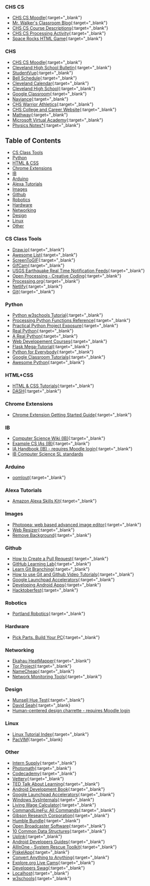 
### CHS CS 
-   [CHS CS Moodle](https://csmoodle.clevelandhighschool.org/){:target="_blank"}
-   [Mr. Walker's Classroom Blog](http://mrwalker.clevelandhighschool.org/){:target="_blank"}
-   [CHS CS Course Descriptions](http://www.clevelandhighschool.org/courses.html){:target="_blank"}
-   [CHS CS Processing Activity](http://processing.clevelandhighschool.org/){:target="_blank"}
-   [Space Rocks HTML Game](http://www.clevelandhighschool.org/spacerocks/){:target="_blank"}

### CHS
-   [CHS CS Moodle](http://moodle.clevelandhighschool.org/){:target="_blank"}
-   [Cleveland High School Bulletin](https://www.pps.net/Page/8600){:target="_blank"}
-   [StudentVue](https://parent-portland.cascadetech.org/portland/){:target="_blank"}
-   [Bell Schedule](https://www.pps.net/Page/6745){:target="_blank"}
-   [Cleveland Calendar](https://www.pps.net/Page/320#calendar516){:target="_blank"}
-   [Cleveland High School](https://www.pps.net/Domain/109){:target="_blank"}
-   [Google Classroom](https://classroom.google.com/h){:target="_blank"}
-   [Naviance](https://student.naviance.com/cleveland){:target="_blank"}
-   [CHS Warrior Athletics](https://www.clevelandwarriorathletics.com/){:target="_blank"}
-   [CHS College and Career Website](https://clevelandccc.weebly.com/){:target="_blank"}
-   [Mathway](https://www.mathway.com/Algebra){:target="_blank"}
-   [Microsoft Virtual Academy](https://mva.microsoft.com/){:target="_blank"}
-   [Physics Notes*](https://landgreen.github.io/physics/index.html){:target="_blank"}

## Table of Contents
-   [CS Class Tools](#cs-class-tools)
-   [Python](#python)
-   [HTML & CSS](#htmlcss)
-   [Chrome Extensions](#chrome-extensions)
-   [IB](#ib)
-   [Arduino](#arduino)
-   [Alexa Tutorials](#alexa-tutorials)
-   [Images](#images)
-   [Github](#github)
-   [Robotics](#robotics)
-   [Hardware](#hardware)
-   [Networking](#networking)
-   [Design](#design)
-   [Linux](#linux)
-   [Other](#other)


### CS Class Tools
-   [Draw.io](https://www.draw.io/){:target="_blank"}
-   [Awesome List](https://github.com/sindresorhus/awesome){:target="_blank"}
-   [ScreenToGIF](https://www.screentogif.com/){:target="_blank"}
-   [GifCam](http://blog.bahraniapps.com/gifcam/#download){:target="_blank"}
-   [USGS Earthquake Real Time Notification Feeds](https://earthquake.usgs.gov/earthquakes/feed/){:target="_blank"}
-   [Open Processing - Creative Coding](https://www.openprocessing.org/){:target="_blank"}
-   [Processing.org](https://processing.org/){:target="_blank"}
-   [Netlify](https://www.netlify.com){:target="_blank"}
-   [Git](https://git-scm.com/downloads){:target="_blank"}

### Python 
-   [Python w3schools Tutorial](https://www.w3schools.com/python/default.asp){:target="_blank"}
-   [Processing Python Functions Reference](https://py.processing.org/reference/){:target="_blank"}
-   [Practical Python Project Exposure](https://pythonprogramming.net/){:target="_blank"}
-   [Real Python](https://realpython.com/){:target="_blank"}
-   [A Real Python](https://media1.tenor.com/images/3fe51571ba1477be4d28db4fbb5a0c05/tenor.gif?itemid=6199080){:target="_blank"}
-   [Web Developement Courses](https://www.theodinproject.com/home){:target="_blank"}
-   [Flask Mega-Tutorial](https://blog.miguelgrinberg.com/post/the-flask-mega-tutorial-part-i-hello-world){:target="_blank"}
-   [Python for Everybody](https://www.coursera.org/specializations/python){:target="_blank"}
-   [Google Classroom Tutorials](https://developers.google.com/edu/python/){:target="_blank"}
-   [Awesome Python](https://awesome-python.com/){:target="_blank"}

### HTML+CSS
-   [HTML & CSS Tutorials](https://www.w3schools.com/html/default.asp){:target="_blank"}
-   [DASH](https://dash.generalassemb.ly/){:target="_blank"}

### Chrome Extensions
-   [Chrome Extension Getting Started Guide](https://developer.chrome.com/extensions/getstarted){:target="_blank"}

### IB
-   [Computer Science Wiki (IB)](https://computersciencewiki.org/index.php/Welcome){:target="_blank"}
-   [Example CS IAs (IB)](https://ibpublishing.ibo.org/live-exist/rest/app/tsm.xql?doc=d_4_comsc_tsm_1201_2_e&part=4&chapter=7){:target="_blank"}
-   [IA Handbook (IB) - requires Moodle login](https://csmoodle.clevelandhighschool.org/pluginfile.php/39/mod_resource/content/2/Computer%20Science%20%20Guide.pdf){:target="_blank"}
-   [IB Computer Science SL standards](https://computersciencewiki.org/index.php/IB_Computer_Science_SL_standards)

### Arduino
-   [oomlout](http://oomlout.com/oom.php/){:target="_blank"}

### Alexa Tutorials
-   [Amazon Alexa Skills Kit](https://developer.amazon.com/alexa-skills-kit){:target="_blank"}
 
### Images
-   [Photopea: web based advanced image editor](https://www.photopea.com/){:target="_blank"}
-   [Web Resizer](http://webresizer.com/resizer/){:target="_blank"}
-   [Remove Background](https://www.remove.bg/){:target="_blank"}
 
### Github
-   [How to Create a Pull Request](https://www.digitalocean.com/community/tutorials/how-to-create-a-pull-request-on-github){:target="_blank"}
-   [GitHub Learning Lab](https://lab.github.com/){:target="_blank"}
-   [Learn Git Branching](https://learngitbranching.js.org/){:target="_blank"}
-   [How to use Git and Github Video Tutorials](https://www.youtube.com/playlist?list=PLRqwX-V7Uu6ZF9C0YMKuns9sLDzK6zoiV){:target="_blank"}
-   [Google Launchpad Accelerators](https://developers.google.com/programs/launchpad/accelerators/){:target="_blank"}
-   [Developing Android Apps](https://www.udacity.com/course/new-android-fundamentals--ud851){:target="_blank"}
-   [Hacktoberfest](https://hacktoberfest.digitalocean.com/){:target="_blank"}

### Robotics
-   [Portland Robotics](https://portlandrobotics.org/home.php){:target="_blank"}

### Hardware
-   [Pick Parts. Build Your PC](https://pcpartpicker.com/){:target="_blank"}

### Networking
-   [Ekahau HeatMapper](https://hackaday.com/2009/06/16/ekahau-heatmapper-maps-out-wifi-signals/){:target="_blank"}
-   [Tor Project](https://www.torproject.org/){:target="_blank"}
-   [NameCheap](https://www.namecheap.com/){:target="_blank"}
-   [Network Monitoring Tools](http://nirsoft.net/network_tools.html){:target="_blank"}

### Design
-   [Munsell Hue Test](http://www.colormunki.com/game/huetest_kiosk){:target="_blank"}
-   [David Seah](https://davidseah.com/){:target="_blank}
-   [Human-centered design charrette - requires Moodle login](https://csmoodle.clevelandhighschool.org/pluginfile.php/2570/mod_page/content/45/HCDCharretteSlideDeck.pdf)

### Linux
-   [Linux Tutorial Index](http://www.yolinux.com/TUTORIALS/){:target="_blank"}
-   [PacVIM](https://www.ostechnix.com/pacvim-a-cli-game-to-learn-vim-commands/){:target="_blank}

### Other
-   [Intern Supply](https://intern.supply/){:target="_blank"}
-   [Photomath](https://photomath.net/en/){:target="_blank"}
-   [Codecademy](https://www.codecademy.com/){:target="_blank"}
-   [Vettery](https://www.vettery.com/){:target="_blank"}
-   [TED Talk About Learning](https://www.youtube.com/watch?v=5MgBikgcWnY){:target="_blank"}
-   [Android Development Book](https://www.bignerdranch.com/books/android-programming/){:target="_blank"}
-   [Google Launchpad Accelerators](https://developers.google.com/programs/launchpad/accelerators/){:target="_blank"}
-   [Windows SysInternals](https://docs.microsoft.com/en-us/sysinternals/){:target="_blank"}
-   [Living Wage Calculator](http://livingwage.mit.edu/){:target="_blank"}
-   [CommandLineFu: All Commands](https://www.commandlinefu.com/commands/browse){:target="_blank"}
-   [Gibson Research Corporation](https://www.grc.com/default.htm){:target="_blank"}
-   [Humble Bundle](https://www.humblebundle.com/){:target="_blank"}
-   [Open Broadcaster Software](https://obsproject.com/){:target="_blank"}
-   [10 Common Data Structures](https://medium.freecodecamp.org/10-common-data-structures-explained-with-videos-exercises-aaff6c06fb2b){:target="_blank"}
-   [Uplink](https://www.introversion.co.uk/uplink/){:target="_blank"}
-   [Android Developers Guides](https://developer.android.com/guide/){:target="_blank"}
-   [AllInOne - System Rescue Toolkit](https://paul.is-a-geek.org/aio-srt/){:target="_blank"}
-   [PiskelApp](https://www.piskelapp.com/){:target="_blank"}
-   [Convert Anything to Anything](https://cloudconvert.com/){:target="_blank"}
-   [Explore.org Live Cams](https://explore.org/livecams/explore-all-cams/decorah-eagles){:target="_blank"}
-   [Developers Swag](https://devswag.io/){:target="_blank"}
-   [Localhost](http://localhost/){:target="_blank"}
-   [w3schools](https://www.w3schools.com){:target="_blank"}


